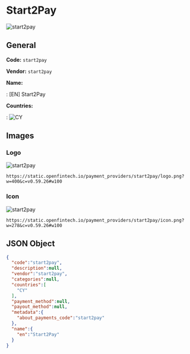
# Start2Pay 
![start2pay](https://static.openfintech.io/payment_providers/start2pay/logo.png?w=400&c=v0.59.26#w100)  

## General 
 
**Code:** `start2pay` 
 
**Vendor:** `start2pay` 
 
**Name:** 
 
:	[EN] Start2Pay 
 
 
**Countries:** 
 
:	![CY](https://cdnjs.cloudflare.com/ajax/libs/flag-icon-css/3.3.0/flags/4x3/cy.svg#w24)  

## Images 

### Logo 
 
![start2pay](https://static.openfintech.io/payment_providers/start2pay/logo.png?w=400&c=v0.59.26#w100)  

```
https://static.openfintech.io/payment_providers/start2pay/logo.png?w=400&c=v0.59.26#w100
```  

### Icon 
 
![start2pay](https://static.openfintech.io/payment_providers/start2pay/icon.png?w=278&c=v0.59.26#w100)  

```
https://static.openfintech.io/payment_providers/start2pay/icon.png?w=278&c=v0.59.26#w100
```  

## JSON Object 

```json
{
  "code":"start2pay",
  "description":null,
  "vendor":"start2pay",
  "categories":null,
  "countries":[
    "CY"
  ],
  "payment_method":null,
  "payout_method":null,
  "metadata":{
    "about_payments_code":"start2pay"
  },
  "name":{
    "en":"Start2Pay"
  }
}
```  
